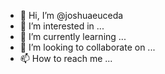 - 👋 Hi, I’m @joshuaeuceda
- 👀 I’m interested in ...
- 🌱 I’m currently learning ...
- 💞️ I’m looking to collaborate on ...
- 📫 How to reach me ...

<!---
joshuaeuceda/joshuaeuceda is a ✨ special ✨ repository because its `README.md` (this file) appears on your GitHub profile.
You can click the Preview link to take a look at your changes.
--->
